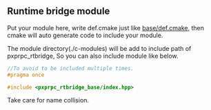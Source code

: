 ## Runtime bridge module

Put your module here, write def.cmake just like [base/def.cmake](base/def.cmake), then cmake will auto generate code to include your module. 

The module directory(./c-modules) will be add to include path of pxprpc_rtbridge, So you can also include module like below.
```cpp
//To avoid to be included multiple times.
#pragma once

#include <pxprpc_rtbridge_base/index.hpp>
```

Take care for name collision.